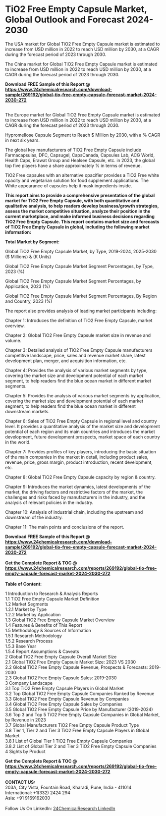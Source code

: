 <h1>TiO2 Free Empty Capsule Market, Global Outlook and Forecast 2024-2030</h1><p>The USA market for Global TiO2 Free Empty Capsule market is estimated to increase from USD million in 2022 to reach USD million by 2030, at a CAGR during the forecast period of 2023 through 2030.</p><p>
</p><p>The China market for Global TiO2 Free Empty Capsule market is estimated to increase from USD million in 2022 to reach USD million by 2030, at a CAGR during the forecast period of 2023 through 2030.</p><div><b>Download FREE Sample of this Report @ 
            <a href="https://www.24chemicalresearch.com/download-sample/269192/global-tio-free-empty-capsule-forecast-market-2024-2030-272">
            https://www.24chemicalresearch.com/download-sample/269192/global-tio-free-empty-capsule-forecast-market-2024-2030-272</a></b></div><br><p>
</p><p>The Europe market for Global TiO2 Free Empty Capsule market is estimated to increase from USD million in 2022 to reach USD million by 2030, at a CAGR during the forecast period of 2023 through 2030.</p><p>
Hypromellose Capsule Segment to Reach $ Million by 2030, with a % CAGR in next six years.</p><p>
The global key manufacturers of TiO2 Free Empty Capsule include Farmacapsulas, DFC, Capsugel, CapsCanada, Capsules Lab, ACG World, Health Caps, Erawat Group and Healsee Capsule, etc. in 2023, the global top five players have a share approximately % in terms of revenue.</p><p>
TiO2 Free capsules with an alternative opacifier provides a TiO2 Free white opacity and vegetarian solution for food supplement applications. The White appearance of capsules help it mask ingredients inside.</p><p>
<strong>This report aims to provide a comprehensive presentation of the global market for TiO2 Free Empty Capsule, with both quantitative and qualitative analysis, to help readers develop business/growth strategies, assess the market competitive situation, analyze their position in the current marketplace, and make informed business decisions regarding TiO2 Free Empty Capsule. This report contains market size and forecasts of TiO2 Free Empty Capsule in global, including the following market information:</strong></p><p>
</p><p>
<strong>Total Market by Segment:</strong></p><p>
Global TiO2 Free Empty Capsule Market, by Type, 2019-2024, 2025-2030 ($ Millions) &amp; (K Units)</p><p>
Global TiO2 Free Empty Capsule Market Segment Percentages, by Type, 2023 (%)</p><p>
</p><p>
Global TiO2 Free Empty Capsule Market Segment Percentages, by Application, 2023 (%)</p><p>
</p><p>
Global TiO2 Free Empty Capsule Market Segment Percentages, By Region and Country, 2023 (%)</p><p>
</p><p>
</p><p></p><p>
The report also provides analysis of leading market participants including:</p><p>
</p><p>
</p><p>
Chapter 1: Introduces the definition of TiO2 Free Empty Capsule, market overview.</p><p>
Chapter 2: Global TiO2 Free Empty Capsule market size in revenue and volume.</p><p>
Chapter 3: Detailed analysis of TiO2 Free Empty Capsule manufacturers competitive landscape, price, sales and revenue market share, latest development plan, merger, and acquisition information, etc.</p><p>
Chapter 4: Provides the analysis of various market segments by type, covering the market size and development potential of each market segment, to help readers find the blue ocean market in different market segments.</p><p>
Chapter 5: Provides the analysis of various market segments by application, covering the market size and development potential of each market segment, to help readers find the blue ocean market in different downstream markets.</p><p>
Chapter 6: Sales of TiO2 Free Empty Capsule in regional level and country level. It provides a quantitative analysis of the market size and development potential of each region and its main countries and introduces the market development, future development prospects, market space of each country in the world.</p><p>
Chapter 7: Provides profiles of key players, introducing the basic situation of the main companies in the market in detail, including product sales, revenue, price, gross margin, product introduction, recent development, etc.</p><p>
Chapter 8: Global TiO2 Free Empty Capsule capacity by region &amp; country.</p><p>
Chapter 9: Introduces the market dynamics, latest developments of the market, the driving factors and restrictive factors of the market, the challenges and risks faced by manufacturers in the industry, and the analysis of relevant policies in the industry.</p><p>
Chapter 10: Analysis of industrial chain, including the upstream and downstream of the industry.</p><p>
Chapter 11: The main points and conclusions of the report.</p><div><b>Download FREE Sample of this Report @ 
            <a href="https://www.24chemicalresearch.com/download-sample/269192/global-tio-free-empty-capsule-forecast-market-2024-2030-272">
            https://www.24chemicalresearch.com/download-sample/269192/global-tio-free-empty-capsule-forecast-market-2024-2030-272</a></b></div><br><div><b>Get the Complete Report & TOC @ 
            <a href="https://www.24chemicalresearch.com/reports/269192/global-tio-free-empty-capsule-forecast-market-2024-2030-272">
            https://www.24chemicalresearch.com/reports/269192/global-tio-free-empty-capsule-forecast-market-2024-2030-272</a></b></div><br>
            <b>Table of Content:</b><p>1 Introduction to Research & Analysis Reports<br />
    1.1 TiO2 Free Empty Capsule Market Definition<br />
    1.2 Market Segments<br />
        1.2.1 Market by Type<br />
        1.2.2 Market by Application<br />
    1.3 Global TiO2 Free Empty Capsule Market Overview<br />
    1.4 Features & Benefits of This Report<br />
    1.5 Methodology & Sources of Information<br />
        1.5.1 Research Methodology<br />
        1.5.2 Research Process<br />
        1.5.3 Base Year<br />
        1.5.4 Report Assumptions & Caveats<br />
2 Global TiO2 Free Empty Capsule Overall Market Size<br />
    2.1 Global TiO2 Free Empty Capsule Market Size: 2023 VS 2030<br />
    2.2 Global TiO2 Free Empty Capsule Revenue, Prospects & Forecasts: 2019-2030<br />
    2.3 Global TiO2 Free Empty Capsule Sales: 2019-2030<br />
3 Company Landscape<br />
    3.1 Top TiO2 Free Empty Capsule Players in Global Market<br />
    3.2 Top Global TiO2 Free Empty Capsule Companies Ranked by Revenue<br />
    3.3 Global TiO2 Free Empty Capsule Revenue by Companies<br />
    3.4 Global TiO2 Free Empty Capsule Sales by Companies<br />
    3.5 Global TiO2 Free Empty Capsule Price by Manufacturer (2019-2024)<br />
    3.6 Top 3 and Top 5 TiO2 Free Empty Capsule Companies in Global Market, by Revenue in 2023<br />
    3.7 Global Manufacturers TiO2 Free Empty Capsule Product Type<br />
    3.8 Tier 1, Tier 2 and Tier 3 TiO2 Free Empty Capsule Players in Global Market<br />
        3.8.1 List of Global Tier 1 TiO2 Free Empty Capsule Companies<br />
        3.8.2 List of Global Tier 2 and Tier 3 TiO2 Free Empty Capsule Companies<br />
4 Sights by Product</p><div><b>Get the Complete Report & TOC @ 
            <a href="https://www.24chemicalresearch.com/reports/269192/global-tio-free-empty-capsule-forecast-market-2024-2030-272">
            https://www.24chemicalresearch.com/reports/269192/global-tio-free-empty-capsule-forecast-market-2024-2030-272</a></b></div><br><b>CONTACT US:</b><br>
            203A, City Vista, Fountain Road, Kharadi, Pune, India - 411014<br>
            International: +1(332) 2424 294<br>
            Asia: +91 9169162030 <br><br>
            Follow Us On LinkedIn: <a href="https://www.linkedin.com/company/24chemicalresearch/">24ChemicalResearch LinkedIn</a>